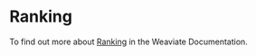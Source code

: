 # Ranking

To find out more about [Ranking](https://weaviate.io/developers/weaviate/search/hybrid#combining-and-ranking-results) in the Weaviate Documentation.
